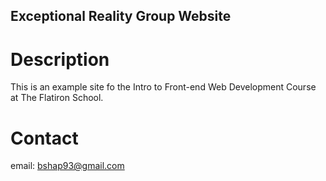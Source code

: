 
Exceptional Reality Group Website
---

# Description

This is an example site fo the Intro to Front-end Web Development Course at The Flatiron School.

# Contact

email: bshap93@gmail.com

